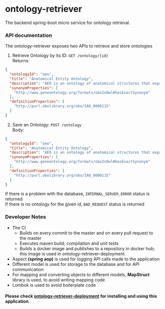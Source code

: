 # ontology-retriever
The backend spring-boot micro service for ontology retrieval.

### API documentation

The ontology-retriever exposes two APIs to retrieve and store ontologies

1. Retrieve Ontology by its ID: `GET /ontology/{id}`<br>
Returns:<br> 
```json
{
  "ontologyId": "aeo",
  "title": "Anatomical Entity Ontology",
  "description": "AEO is an ontology of anatomical structures that expands CARO, the Common Anatomy Reference Ontology",
  "synonymProperties": [
    "http://www.geneontology.org/formats/oboInOwl#hasExactSynonym"
  ],
  "definitionProperties": [
    "http://purl.obolibrary.org/obo/IAO_0000115"
  ]
}
```
2. Save an Ontology: `POST /ontology`<br>
Body:<br>
```json
{
  "ontologyId": "aeo",
  "title": "Anatomical Entity Ontology",
  "description": "AEO is an ontology of anatomical structures that expands CARO, the Common Anatomy Reference Ontology",
  "synonymProperties": [
    "http://www.geneontology.org/formats/oboInOwl#hasExactSynonym"
  ],
  "definitionProperties": [
    "http://purl.obolibrary.org/obo/IAO_0000115"
  ]
}
```
If there is a problem with the database, `INTERNAL_SERVER_ERROR` status is returned<br>
If there is no ontology for the given id, `BAD_REQUEST` status is returned<br>

### Developer Notes
- The CI
  - Builds on every commit to the master and on every pull request to the master
  - Executes maven build; compilation and unit tests
  - Builds a docker image and publishes to a repository in docker hub; this image is used in ontology-retriever-deployment
- Aspect **(spring aop)** is used for logging API calls made to the application
- Different model is used for storage to the database and for API communication
- For mapping and converting objects to different models, **MapStruct** library is used, to avoid writing mapping code
- Lombok is used to avoid boilerplate code

#### Please check [ontology-retriever-deployment](https://github.com/codes-sameera/ontology-retriever-deployment/blob/main/README.md) for installing and using this application

